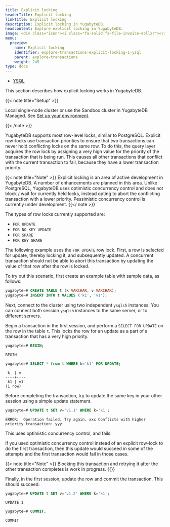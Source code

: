 ```yaml
---
title: Explicit locking
headerTitle: Explicit locking
linkTitle: Explicit locking
description: Explicit locking in YugabyteDB.
headcontent: Explore explicit locking in YugabyteDB.
image: <div class="icon"><i class="fa-solid fa-file-invoice-dollar"></i></div>
menu:
  preview:
    name: Explicit locking
    identifier: explore-transactions-explicit-locking-1-ysql
    parent: explore-transactions
    weight: 245
type: docs
---
```


<ul class="nav nav-tabs-alt nav-tabs-yb">

  <li >
    <a href="../explicit-locking/" class="nav-link active">
      <i class="icon-postgres" aria-hidden="true"></i>
      YSQL
    </a>
  </li>

</ul>

This section describes how explicit locking works in YugabyteDB.

{{< note title="Setup" >}}

Local single-node cluster or use the Sandbox cluster in YugabyteDB Managed. See [Set up your environment](../../../explore/#set-up-your-environment).

{{< /note >}}

YugabyteDB supports most row-level locks, similar to PostgreSQL. Explicit row-locks use transaction priorities to ensure that two transactions can never hold conflicting locks on the same row. To do this, the query layer acquires the row lock by assigning a very high value for the priority of the transaction that is being run. This causes all other transactions that conflict with the current transaction to fail, because they have a lower transaction priority.

{{< note title="Note" >}}
Explicit locking is an area of active development in YugabyteDB. A number of enhancements are planned in this area. Unlike PostgreSQL, YugabyteDB uses optimistic concurrency control and does not block / wait for currently held locks, instead opting to abort the conflicting transaction with a lower priority. Pessimistic concurrency control is currently under development.
{{</ note >}}

The types of row locks currently supported are:

* `FOR UPDATE`
* `FOR NO KEY UPDATE`
* `FOR SHARE`
* `FOR KEY SHARE`

The following example uses the `FOR UPDATE` row lock. First, a row is selected for update, thereby locking it, and subsequently updated. A concurrent transaction should not be able to abort this transaction by updating the value of that row after the row is locked.

To try out this scenario, first create an example table with sample data, as follows:

```sql
yugabyte=# CREATE TABLE t (k VARCHAR, v VARCHAR);
yugabyte=# INSERT INTO t VALUES ('k1', 'v1');
```

Next, connect to the cluster using two independent `ysqlsh` instances. You can connect both session `ysqlsh` instances to the same server, or to different servers.

Begin a transaction in the first session, and perform a `SELECT FOR UPDATE` on the row in the table `t`. This locks the row for an update as a part of a transaction that has a very high priority.

```sql
yugabyte=# BEGIN;
```

```output
BEGIN
```

```sql
yugabyte=# SELECT * from t WHERE k='k1' FOR UPDATE;
```

```output
 k  | v
----+----
 k1 | v1
(1 row)
```

Before completing the transaction, try to update the same key in your other session using a simple update statement.

```sql
yugabyte=# UPDATE t SET v='v1.1' WHERE k='k1';
```

```output
ERROR:  Operation failed. Try again. xxx Conflicts with higher priority transaction: yyy
```

This uses optimistic concurrency control, and fails.

If you used optimistic concurrency control instead of an explicit row-lock to do the first transaction, then this update would succeed in some of the attempts and the first transaction would fail in those cases.

{{< note title="Note" >}}
Blocking this transaction and retrying it after the other transaction completes is work in progress.
{{</note >}}

Finally, in the first session, update the row and commit the transaction. This should succeed.

```sql
yugabyte=# UPDATE t SET v='v1.2' WHERE k='k1';
```

```output
UPDATE 1
```

```sql
yugabyte=# COMMIT;
```

```output
COMMIT
```
